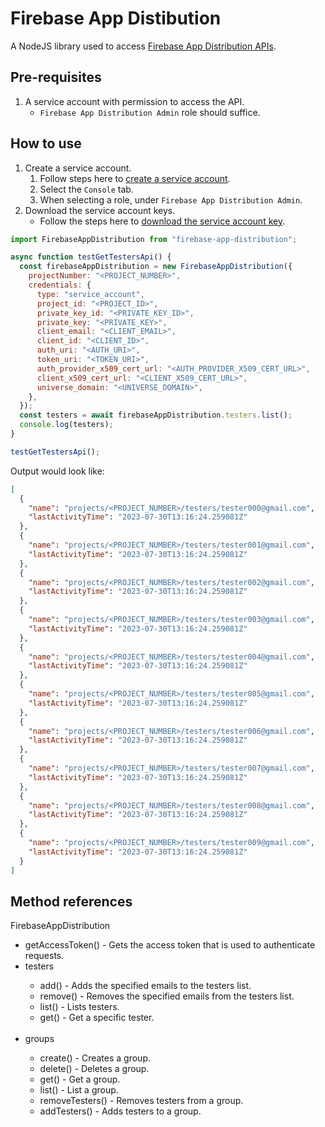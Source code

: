 # Firebase App Distibution

A NodeJS library used to access [Firebase App Distribution APIs](https://firebase.google.com/docs/reference/app-distribution/rest).

## Pre-requisites

1. A service account with permission to access the API.
   - `Firebase App Distribution Admin` role should suffice.

## How to use

1. Create a service account.
   1. Follow steps here to [create a service account](https://cloud.google.com/iam/docs/service-accounts-create#creating).
   1. Select the `Console` tab.
   1. When selecting a role, under `Firebase App Distribution Admin`.
1. Download the service account keys.
   - Follow the steps here to [download the service account key](https://cloud.google.com/iam/docs/keys-create-delete#creating).

```js
import FirebaseAppDistribution from "firebase-app-distribution";

async function testGetTestersApi() {
  const firebaseAppDistribution = new FirebaseAppDistribution({
    projectNumber: "<PROJECT_NUMBER>",
    credentials: {
      type: "service_account",
      project_id: "<PROJECT_ID>",
      private_key_id: "<PRIVATE_KEY_ID>",
      private_key: "<PRIVATE_KEY>",
      client_email: "<CLIENT_EMAIL>",
      client_id: "<CLIENT_ID>",
      auth_uri: "<AUTH_URI>",
      token_uri: "<TOKEN_URI>",
      auth_provider_x509_cert_url: "<AUTH_PROVIDER_X509_CERT_URL>",
      client_x509_cert_url: "<CLIENT_X509_CERT_URL>",
      universe_domain: "<UNIVERSE_DOMAIN>",
    },
  });
  const testers = await firebaseAppDistribution.testers.list();
  console.log(testers);
}

testGetTestersApi();
```

Output would look like:

```json
[
  {
    "name": "projects/<PROJECT_NUMBER>/testers/tester000@gmail.com",
    "lastActivityTime": "2023-07-30T13:16:24.259081Z"
  },
  {
    "name": "projects/<PROJECT_NUMBER>/testers/tester001@gmail.com",
    "lastActivityTime": "2023-07-30T13:16:24.259081Z"
  },
  {
    "name": "projects/<PROJECT_NUMBER>/testers/tester002@gmail.com",
    "lastActivityTime": "2023-07-30T13:16:24.259081Z"
  },
  {
    "name": "projects/<PROJECT_NUMBER>/testers/tester003@gmail.com",
    "lastActivityTime": "2023-07-30T13:16:24.259081Z"
  },
  {
    "name": "projects/<PROJECT_NUMBER>/testers/tester004@gmail.com",
    "lastActivityTime": "2023-07-30T13:16:24.259081Z"
  },
  {
    "name": "projects/<PROJECT_NUMBER>/testers/tester005@gmail.com",
    "lastActivityTime": "2023-07-30T13:16:24.259081Z"
  },
  {
    "name": "projects/<PROJECT_NUMBER>/testers/tester006@gmail.com",
    "lastActivityTime": "2023-07-30T13:16:24.259081Z"
  },
  {
    "name": "projects/<PROJECT_NUMBER>/testers/tester007@gmail.com",
    "lastActivityTime": "2023-07-30T13:16:24.259081Z"
  },
  {
    "name": "projects/<PROJECT_NUMBER>/testers/tester008@gmail.com",
    "lastActivityTime": "2023-07-30T13:16:24.259081Z"
  },
  {
    "name": "projects/<PROJECT_NUMBER>/testers/tester009@gmail.com",
    "lastActivityTime": "2023-07-30T13:16:24.259081Z"
  }
]
```

## Method references

FirebaseAppDistribution

<ul>
  <li>getAccessToken() - Gets the access token that is used to authenticate requests.</li>
  <li>testers</li>
    <ul>
      <li>add() - Adds the specified emails to the testers list.</li>
      <li>remove() - Removes the specified emails from the testers list.</li>
      <li>list() - Lists testers.</li>
      <li>get() - Get a specific tester.</li>
    </ul>
  </li>
  <br>
  <li>groups</li>
    <ul>
      <li>create() - Creates a group.</li>
      <li>delete() - Deletes a group.</li>
      <li>get() - Get a group.</li>
      <li>list() - List a group.</li>
      <li>removeTesters() - Removes testers from a group.</li>
      <li>addTesters() - Adds testers to a group.</li>
    </ul>
</ul>
